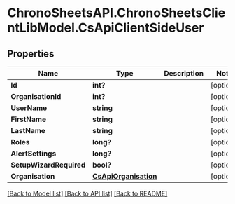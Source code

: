 # ChronoSheetsAPI.ChronoSheetsClientLibModel.CsApiClientSideUser
## Properties

Name | Type | Description | Notes
------------ | ------------- | ------------- | -------------
**Id** | **int?** |  | [optional] 
**OrganisationId** | **int?** |  | [optional] 
**UserName** | **string** |  | [optional] 
**FirstName** | **string** |  | [optional] 
**LastName** | **string** |  | [optional] 
**Roles** | **long?** |  | [optional] 
**AlertSettings** | **long?** |  | [optional] 
**SetupWizardRequired** | **bool?** |  | [optional] 
**Organisation** | [**CsApiOrganisation**](CsApiOrganisation.md) |  | [optional] 

[[Back to Model list]](../README.md#documentation-for-models) [[Back to API list]](../README.md#documentation-for-api-endpoints) [[Back to README]](../README.md)

